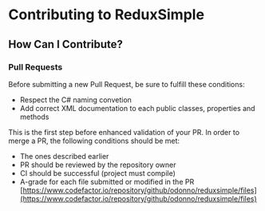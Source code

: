 # Contributing to ReduxSimple

## How Can I Contribute?

### Pull Requests

Before submitting a new Pull Request, be sure to fulfill these conditions: 

* Respect the C# naming convetion
* Add correct XML documentation to each public classes, properties and methods

This is the first step before enhanced validation of your PR. In order to merge a PR, the following conditions should be met:

* The ones described earlier
* PR should be reviewed by the repository owner
* CI should be successful (project must compile)
* A-grade for each file submitted or modified in the PR [https://www.codefactor.io/repository/github/odonno/reduxsimple/files](https://www.codefactor.io/repository/github/odonno/reduxsimple/files)
